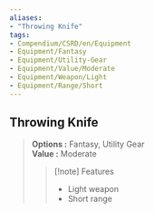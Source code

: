 ```yaml
---
aliases:
- "Throwing Knife"
tags:
- Compendium/CSRD/en/Equipment
- Equipment/Fantasy
- Equipment/Utility-Gear
- Equipment/Value/Moderate
- Equipment/Weapon/Light
- Equipment/Range/Short
---
```


  
## Throwing Knife  
  
>  
> **Options :** Fantasy, Utility Gear  
> **Value :** Moderate  
>>[!note] Features  
>> - Light weapon  
>> - Short range